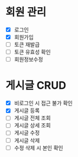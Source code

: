 # 회원 관리
- [x] 로그인
- [x] 회원가입
- [ ] 토큰 재발급
- [ ] 토큰 유효성 확인
- [ ] 회원정보수정

# 게시글 CRUD
- [x] 비로그인 시 접근 불가 확인
- [x] 게시글 등록
- [ ] 게시글 전체 조회
- [ ] 게시글 상세 조회
- [ ] 게시글 수정
- [ ] 게시글 삭제
- [ ] 수정 삭제 시 본인 확인